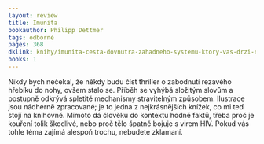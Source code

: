 ```yaml
---
layout: review
title: Imunita
bookauthor: Philipp Dettmer
tags: odborné
pages: 368
dklink: knihy/imunita-cesta-dovnutra-zahadneho-systemu-ktory-vas-drzi-nazive-496732
books: 1
---
```


Nikdy bych nečekal, že někdy budu číst thriller o zabodnutí rezavého hřebíku do nohy, ovšem stalo se. Příběh se vyhýbá složitým slovům a postupně odkrývá spletité mechanismy stravitelným způsobem. Ilustrace jsou nádherně zpracované; je to jedna z nejkrásnějších knížek, co mi teď stojí na knihovně. Mimoto dá člověku do kontextu hodně faktů, třeba proč je kouření tolik škodlivé, nebo proč tělo špatně bojuje s virem HIV. Pokud vás tohle téma zajímá alespoň trochu, nebudete zklamaní.
